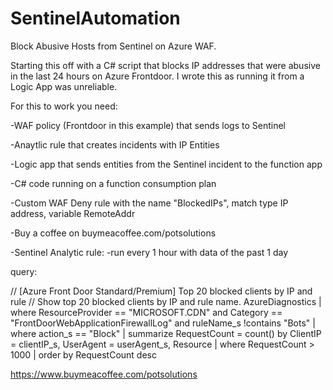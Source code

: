 # SentinelAutomation

Block Abusive Hosts from Sentinel on Azure WAF.

Starting this off with a C# script that blocks IP addresses that were abusive in the last 24 hours on Azure Frontdoor. I wrote this as running it from a Logic App was unreliable.

For this to work you need:

-WAF policy (Frontdoor in this example) that sends logs to Sentinel

-Anaytlic rule that creates incidents with IP Entities

-Logic app that sends entities from the Sentinel incident to the function app

-C# code running on a function consumption plan

-Custom WAF Deny rule with the name "BlockedIPs", match type IP address, variable RemoteAddr

-Buy a coffee on buymeacoffee.com/potsolutions

-Sentinel Analytic rule:
-run every 1 hour with data of the past 1 day

query:

// [Azure Front Door Standard/Premium] Top 20 blocked clients by IP and rule 
// Show top 20 blocked clients by IP and rule name. 
AzureDiagnostics
| where ResourceProvider == "MICROSOFT.CDN"
    and Category == "FrontDoorWebApplicationFirewallLog"
    and ruleName_s !contains "Bots"
| where action_s == "Block"
| summarize RequestCount = count() by ClientIP = clientIP_s, UserAgent = userAgent_s, Resource
| where RequestCount > 1000
| order by RequestCount desc


https://www.buymeacoffee.com/potsolutions
